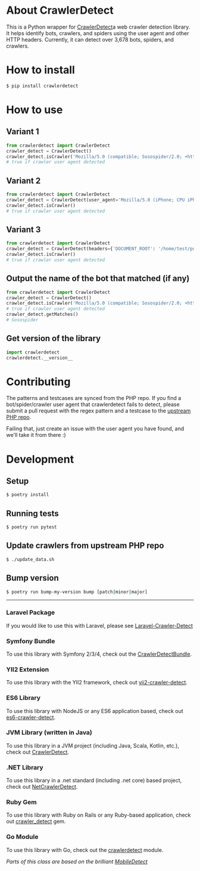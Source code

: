 # About CrawlerDetect

This is a Python wrapper for [CrawlerDetect](https://github.com/JayBizzle/Crawler-Detect)a web crawler detection library. It helps identify
bots, crawlers, and spiders using the user agent and other HTTP headers. Currently, it can detect
over 3,678 bots, spiders, and crawlers.

# How to install
```bash
$ pip install crawlerdetect
```

# How to use

## Variant 1
```Python
from crawlerdetect import CrawlerDetect
crawler_detect = CrawlerDetect()
crawler_detect.isCrawler('Mozilla/5.0 (compatible; Sosospider/2.0; +http://help.soso.com/webspider.htm)')
# true if crawler user agent detected
```

## Variant 2
```Python
from crawlerdetect import CrawlerDetect
crawler_detect = CrawlerDetect(user_agent='Mozilla/5.0 (iPhone; CPU iPhone OS 7_1 like Mac OS X) AppleWebKit (KHTML, like Gecko) Mobile (compatible; Yahoo Ad monitoring; https://help.yahoo.com/kb/yahoo-ad-monitoring-SLN24857.html)')
crawler_detect.isCrawler()
# true if crawler user agent detected
```

## Variant 3
```Python
from crawlerdetect import CrawlerDetect
crawler_detect = CrawlerDetect(headers={'DOCUMENT_ROOT': '/home/test/public_html', 'GATEWAY_INTERFACE': 'CGI/1.1', 'HTTP_ACCEPT': '*/*', 'HTTP_ACCEPT_ENCODING': 'gzip, deflate', 'HTTP_CACHE_CONTROL': 'no-cache', 'HTTP_CONNECTION': 'Keep-Alive', 'HTTP_FROM': 'googlebot(at)googlebot.com', 'HTTP_HOST': 'www.test.com', 'HTTP_PRAGMA': 'no-cache', 'HTTP_USER_AGENT': 'Mozilla/5.0 (Macintosh; Intel Mac OS X 10_8_4) AppleWebKit/537.36 (KHTML, like Gecko) Chrome/28.0.1500.71 Safari/537.36', 'PATH': '/bin:/usr/bin', 'QUERY_STRING': 'order=closingDate', 'REDIRECT_STATUS': '200', 'REMOTE_ADDR': '127.0.0.1', 'REMOTE_PORT': '3360', 'REQUEST_METHOD': 'GET', 'REQUEST_URI': '/?test=testing', 'SCRIPT_FILENAME': '/home/test/public_html/index.php', 'SCRIPT_NAME': '/index.php', 'SERVER_ADDR': '127.0.0.1', 'SERVER_ADMIN': 'webmaster@test.com', 'SERVER_NAME': 'www.test.com', 'SERVER_PORT': '80', 'SERVER_PROTOCOL': 'HTTP/1.1', 'SERVER_SIGNATURE': '', 'SERVER_SOFTWARE': 'Apache', 'UNIQUE_ID': 'Vx6MENRxerBUSDEQgFLAAAAAS', 'PHP_SELF': '/index.php', 'REQUEST_TIME_FLOAT': 1461619728.0705, 'REQUEST_TIME': 1461619728})
crawler_detect.isCrawler()
# true if crawler user agent detected
```
## Output the name of the bot that matched (if any)
```Python
from crawlerdetect import CrawlerDetect
crawler_detect = CrawlerDetect()
crawler_detect.isCrawler('Mozilla/5.0 (compatible; Sosospider/2.0; +http://help.soso.com/webspider.htm)')
# true if crawler user agent detected
crawler_detect.getMatches()
# Sosospider
```

## Get version of the library
```Python
import crawlerdetect
crawlerdetect.__version__
```

# Contributing

The patterns and testcases are synced from the PHP repo. If you find a bot/spider/crawler user agent that crawlerdetect fails to detect, please submit a pull request with the regex pattern and a testcase to the [upstream PHP repo](https://github.com/JayBizzle/Crawler-Detect).

Failing that, just create an issue with the user agent you have found, and we'll take it from there :)

# Development

## Setup
```bash
$ poetry install
```

## Running tests
```bash
$ poetry run pytest
```

## Update crawlers from upstream PHP repo
```bash
$ ./update_data.sh
```

## Bump version
```bash
$ poetry run bump-my-version bump [patch|minor|major]
```

---


### Laravel Package
If you would like to use this with Laravel, please see [Laravel-Crawler-Detect](https://github.com/JayBizzle/Laravel-Crawler-Detect)

### Symfony Bundle
To use this library with Symfony 2/3/4, check out the [CrawlerDetectBundle](https://github.com/nicolasmure/CrawlerDetectBundle).

### YII2 Extension
To use this library with the YII2 framework, check out [yii2-crawler-detect](https://github.com/AlikDex/yii2-crawler-detect).

### ES6 Library
To use this library with NodeJS or any ES6 application based, check out [es6-crawler-detect](https://github.com/JefferyHus/es6-crawler-detect).

### JVM Library (written in Java)
To use this library in a JVM project (including Java, Scala, Kotlin, etc.), check out [CrawlerDetect](https://github.com/nekosoftllc/crawler-detect).

### .NET Library
To use this library in a .net standard (including .net core) based project, check out [NetCrawlerDetect](https://github.com/gplumb/NetCrawlerDetect).

### Ruby Gem
To use this library with Ruby on Rails or any Ruby-based application, check out [crawler_detect](https://github.com/loadkpi/crawler_detect) gem.

### Go Module
To use this library with Go, check out the [crawlerdetect](https://github.com/x-way/crawlerdetect) module.

_Parts of this class are based on the brilliant [MobileDetect](https://github.com/serbanghita/Mobile-Detect)_
